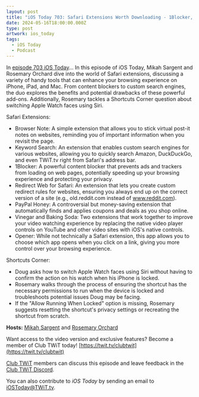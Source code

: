 ```yaml
---
layout: post
title: "iOS Today 703: Safari Extensions Worth Downloading - 1Blocker, Browser Note, Keyword Search"
date: 2024-05-16T18:00:00.000Z
type: post
artwork: ios_today
tags:
  - iOS Today
  - Podcast
---
```

In [episode 703 iOS Today](https://twit.tv/shows/ios-today/episodes/703)...
In this episode of iOS Today, Mikah Sargent and Rosemary Orchard dive into the world of Safari extensions, discussing a variety of handy tools that can enhance your browsing experience on iPhone, iPad, and Mac. From content blockers to custom search engines, the duo explores the benefits and potential drawbacks of these powerful add-ons. Additionally, Rosemary tackles a Shortcuts Corner question about switching Apple Watch faces using Siri.

Safari Extensions:

*   Browser Note: A simple extension that allows you to stick virtual post-it notes on websites, reminding you of important information when you revisit the page.
*   Keyword Search: An extension that enables custom search engines for various websites, allowing you to quickly search Amazon, DuckDuckGo, and even TWiT.tv right from Safari's address bar.
*   1Blocker: A powerful content blocker that prevents ads and trackers from loading on web pages, potentially speeding up your browsing experience and protecting your privacy.
*   Redirect Web for Safari: An extension that lets you create custom redirect rules for websites, ensuring you always end up on the correct version of a site (e.g., old.reddit.com instead of www.reddit.com).
*   PayPal Honey: A controversial but money-saving extension that automatically finds and applies coupons and deals as you shop online.
*   Vinegar and Baking Soda: Two extensions that work together to improve your video watching experience by replacing the native video player controls on YouTube and other video sites with iOS's native controls.
*   Opener: While not technically a Safari extension, this app allows you to choose which app opens when you click on a link, giving you more control over your browsing experience.

Shortcuts Corner:

*   Doug asks how to switch Apple Watch faces using Siri without having to confirm the action on his watch when his iPhone is locked.
*   Rosemary walks through the process of ensuring the shortcut has the necessary permissions to run when the device is locked and troubleshoots potential issues Doug may be facing.
*   If the "Allow Running When Locked" option is missing, Rosemary suggests resetting the shortcut's privacy settings or recreating the shortcut from scratch.

**Hosts:** [Mikah Sargent](https://twit.tv/people/mikah-sargent) and [Rosemary Orchard](https://twit.tv/people/rosemary-orchard)

Want access to the video version and exclusive features? Become a member of Club TWiT today! [https://twit.tv/clubtwit](https://twit.tv/clubtwit)

[Club TWiT](https://twit.tv/clubtwit) members can discuss this episode and leave feedback in the [Club TWiT Discord](https://twit.memberful.com/account/discord/authorize).

You can also contribute to _iOS Today_ by sending an email to [iOSToday@TWiT.tv](mailto:iOSToday@TWiT.tv).
